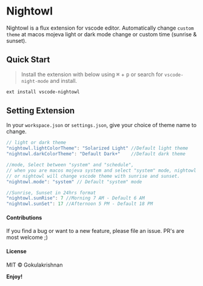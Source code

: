 # Nightowl

Nightowl is a flux extension for vscode editor. Automatically change `custom theme` at macos mojeva light or dark mode change or custom time (sunrise & sunset).

## Quick Start

> Install the extension with below using <kbd>⌘</kbd> + <kbd>p</kbd> or search for `vscode-night-mode` and install.

```bash
ext install vscode-nightowl
```
## Setting Extension

In your `workspace.json` or `settings.json`, give your choice of theme name to change.

```js
// light or dark theme
"nightowl.lightColorTheme": "Solarized Light" //Default light theme
"nightowl.darkColorTheme": "Default Dark+"    //Default dark theme

//mode, Select between "system" and "schedule", 
// when you are macos mojeva system and select "system" mode, nightowl will change vscode theme with system light or dark mode, 
// or nightowl will change vscode theme with sunrise and sunset.
"nightowl.mode": "system" // Default "system" mode

//Sunrise, Sunset in 24hrs format
"nightowl.sunRise": 7 //Morning 7 AM - Default 6 AM
"nightowl.sunSet": 17 //Afternoon 5 PM - Default 18 PM
```

#### Contributions

If you find a bug or want to a new feature, please file an issue. PR's are most welcome ;)

#### License

MIT © Gokulakrishnan

**Enjoy!**
